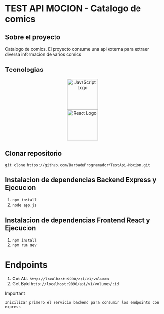 # TEST API MOCION - Catalogo de comics

## Sobre el proyecto
Catalogo de comics.
El proyecto consume una api externa para extraer diversa informacion de varios comics

## Tecnologias
<p align="center">
  <img src="https://upload.wikimedia.org/wikipedia/commons/6/6a/JavaScript-logo.png" alt="JavaScript Logo" width="100"/><br>
  <img src="https://upload.wikimedia.org/wikipedia/commons/a/a7/React-icon.svg" alt="React Logo" width="100"/>
</p>


## Clonar repositorio 
`git clone https://github.com/BarbadeProgramador/TestApi-Mocion.git`

## Instalacion de dependencias Backend Express y Ejecucion
1. `npm install `
2. `node app.js`

## Instalacion de dependencias Frontend React y Ejecucion
1. `npm install `
2. `npm run dev`

# Endpoints
 1. Get ALL
`http://localhost:9090/api/v1/volumes`
 2. Get ById
`http://localhost:9090/api/v1/volumes/:id`


> [!IMPORTANT]
> `Inicilizar primero el servicio backend para consumir los endpoints con express`
